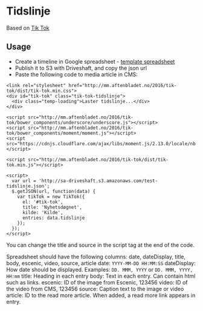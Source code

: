 # Tidslinje

Based on [Tik Tok](https://github.com/datanews/tik-tok)

## Usage

* Create a timeline in Google spreadsheet - [template spreadsheet](https://docs.google.com/spreadsheets/d/1nr6iRqbUKuBzkuVEXv5L7xC7AUACh-Bj9w5su59HO6o/edit#gid=0)
* Publish it to S3 with Driveshaft, and copy the json url
* Paste the following code to media article in CMS:
```
<link rel="stylesheet" href="http://mm.aftenbladet.no/2016/tik-tok/dist/tik-tok.min.css">
<div id="tik-tok" class="tik-tok-tidslinje">
  <div class="temp-loading">Laster tidslinje...</div>
</div>

<script src="http://mm.aftenbladet.no/2016/tik-tok/bower_components/underscore/underscore.js"></script>
<script src="http://mm.aftenbladet.no/2016/tik-tok/bower_components/moment/moment.js"></script>
<script src="https://cdnjs.cloudflare.com/ajax/libs/moment.js/2.13.0/locale/nb.js"></script>

<script src="http://mm.aftenbladet.no/2016/tik-tok/dist/tik-tok.min.js"></script>

<script>
  var url = 'http://sa-driveshaft.s3.amazonaws.com/test-tidslinje.json';
  $.getJSON(url, function(data) {
    var tikTok = new TikTok({
      el: '#tik-tok',
      title: 'Nyhetsdøgnet',
      kilde: 'Kilde',
      entries: data.tidslinje
    });
  });
</script>
```
You can change the title and source in the script tag at the end of the code.

Spreadsheet should have the following columns: date, dateDisplay, title, body, escenic, video, source, article
date: `YYYY-MM-DD HH:MM:SS`
dateDisplay: How date should be displayed. Examples: `DD. MMM, YYYY` or `DD. MMM, YYYY, HH:mm`
title: Heading in each entry
body: Text in each entry. Can contain html such as links.
escenic: ID of the image from Escenic, 123456
video: ID of the video from CMS, 123456
source: Caption text to the image or video
article: ID to the read more article. When added, a read more link appears in entry.
